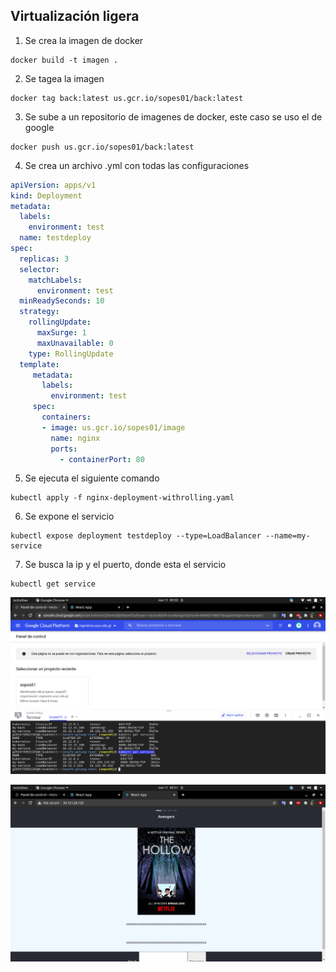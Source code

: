 ## Virtualización ligera

1. Se crea la imagen de docker

```
docker build -t imagen .
```



2. Se tagea la imagen

```
docker tag back:latest us.gcr.io/sopes01/back:latest
```



3. Se sube a un repositorio de imagenes de docker, este caso se uso el de google

```
docker push us.gcr.io/sopes01/back:latest
```



4. Se crea un archivo .yml con todas las configuraciones

```yaml
apiVersion: apps/v1
kind: Deployment 
metadata:
  labels:
    environment: test
  name: testdeploy 
spec:
  replicas: 3
  selector:
    matchLabels:
      environment: test
  minReadySeconds: 10
  strategy:
    rollingUpdate:
      maxSurge: 1
      maxUnavailable: 0
    type: RollingUpdate 
  template: 
     metadata:
       labels:
         environment: test
     spec:
       containers:
       - image: us.gcr.io/sopes01/image
         name: nginx 
         ports:
           - containerPort: 80

```

5. Se ejecuta el siguiente comando

```
kubectl apply -f nginx-deployment-withrolling.yaml
```



6. Se expone el servicio 

```
kubectl expose deployment testdeploy --type=LoadBalancer --name=my-service
```



7. Se busca la ip y el puerto, donde esta el servicio

```
kubectl get service
```



![img1](img1.png)



![img2](img2.png)